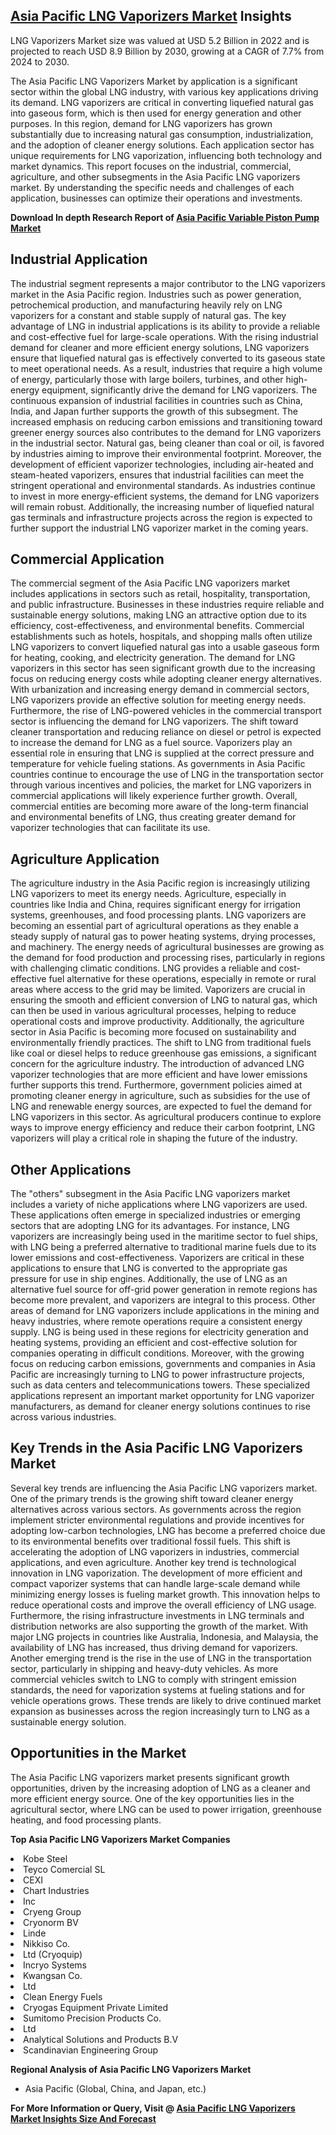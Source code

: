 <h2><a href="https://www.verifiedmarketreports.com/download-sample/?rid=447912&amp;utm_source=Github-Feb&amp;utm_medium=219" target="_blank">Asia Pacific LNG Vaporizers Market</a> Insights</h2><p>LNG Vaporizers Market size was valued at USD 5.2 Billion in 2022 and is projected to reach USD 8.9 Billion by 2030, growing at a CAGR of 7.7% from 2024 to 2030.</p><p><p>The Asia Pacific LNG Vaporizers Market by application is a significant sector within the global LNG industry, with various key applications driving its demand. LNG vaporizers are critical in converting liquefied natural gas into gaseous form, which is then used for energy generation and other purposes. In this region, demand for LNG vaporizers has grown substantially due to increasing natural gas consumption, industrialization, and the adoption of cleaner energy solutions. Each application sector has unique requirements for LNG vaporization, influencing both technology and market dynamics. This report focuses on the industrial, commercial, agriculture, and other subsegments in the Asia Pacific LNG vaporizers market. By understanding the specific needs and challenges of each application, businesses can optimize their operations and investments. <p><strong>Download In depth Research Report of <a href="https://www.verifiedmarketreports.com/download-sample/?rid=236118&amp;utm_source=Pulse-Dec&amp;utm_medium=219" target="_blank">Asia Pacific Variable Piston Pump Market</a></strong></p></p> <h2>Industrial Application</h2> <p>The industrial segment represents a major contributor to the LNG vaporizers market in the Asia Pacific region. Industries such as power generation, petrochemical production, and manufacturing heavily rely on LNG vaporizers for a constant and stable supply of natural gas. The key advantage of LNG in industrial applications is its ability to provide a reliable and cost-effective fuel for large-scale operations. With the rising industrial demand for cleaner and more efficient energy solutions, LNG vaporizers ensure that liquefied natural gas is effectively converted to its gaseous state to meet operational needs. As a result, industries that require a high volume of energy, particularly those with large boilers, turbines, and other high-energy equipment, significantly drive the demand for LNG vaporizers. The continuous expansion of industrial facilities in countries such as China, India, and Japan further supports the growth of this subsegment. The increased emphasis on reducing carbon emissions and transitioning toward greener energy sources also contributes to the demand for LNG vaporizers in the industrial sector. Natural gas, being cleaner than coal or oil, is favored by industries aiming to improve their environmental footprint. Moreover, the development of efficient vaporizer technologies, including air-heated and steam-heated vaporizers, ensures that industrial facilities can meet the stringent operational and environmental standards. As industries continue to invest in more energy-efficient systems, the demand for LNG vaporizers will remain robust. Additionally, the increasing number of liquefied natural gas terminals and infrastructure projects across the region is expected to further support the industrial LNG vaporizer market in the coming years. <h2>Commercial Application</h2> <p>The commercial segment of the Asia Pacific LNG vaporizers market includes applications in sectors such as retail, hospitality, transportation, and public infrastructure. Businesses in these industries require reliable and sustainable energy solutions, making LNG an attractive option due to its efficiency, cost-effectiveness, and environmental benefits. Commercial establishments such as hotels, hospitals, and shopping malls often utilize LNG vaporizers to convert liquefied natural gas into a usable gaseous form for heating, cooking, and electricity generation. The demand for LNG vaporizers in this sector has seen significant growth due to the increasing focus on reducing energy costs while adopting cleaner energy alternatives. With urbanization and increasing energy demand in commercial sectors, LNG vaporizers provide an effective solution for meeting energy needs. Furthermore, the rise of LNG-powered vehicles in the commercial transport sector is influencing the demand for LNG vaporizers. The shift toward cleaner transportation and reducing reliance on diesel or petrol is expected to increase the demand for LNG as a fuel source. Vaporizers play an essential role in ensuring that LNG is supplied at the correct pressure and temperature for vehicle fueling stations. As governments in Asia Pacific countries continue to encourage the use of LNG in the transportation sector through various incentives and policies, the market for LNG vaporizers in commercial applications will likely experience further growth. Overall, commercial entities are becoming more aware of the long-term financial and environmental benefits of LNG, thus creating greater demand for vaporizer technologies that can facilitate its use. <h2>Agriculture Application</h2> <p>The agriculture industry in the Asia Pacific region is increasingly utilizing LNG vaporizers to meet its energy needs. Agriculture, especially in countries like India and China, requires significant energy for irrigation systems, greenhouses, and food processing plants. LNG vaporizers are becoming an essential part of agricultural operations as they enable a steady supply of natural gas to power heating systems, drying processes, and machinery. The energy needs of agricultural businesses are growing as the demand for food production and processing rises, particularly in regions with challenging climatic conditions. LNG provides a reliable and cost-effective fuel alternative for these operations, especially in remote or rural areas where access to the grid may be limited. Vaporizers are crucial in ensuring the smooth and efficient conversion of LNG to natural gas, which can then be used in various agricultural processes, helping to reduce operational costs and improve productivity. Additionally, the agriculture sector in Asia Pacific is becoming more focused on sustainability and environmentally friendly practices. The shift to LNG from traditional fuels like coal or diesel helps to reduce greenhouse gas emissions, a significant concern for the agriculture industry. The introduction of advanced LNG vaporizer technologies that are more efficient and have lower emissions further supports this trend. Furthermore, government policies aimed at promoting cleaner energy in agriculture, such as subsidies for the use of LNG and renewable energy sources, are expected to fuel the demand for LNG vaporizers in this sector. As agricultural producers continue to explore ways to improve energy efficiency and reduce their carbon footprint, LNG vaporizers will play a critical role in shaping the future of the industry. <h2>Other Applications</h2> <p>The "others" subsegment in the Asia Pacific LNG vaporizers market includes a variety of niche applications where LNG vaporizers are used. These applications often emerge in specialized industries or emerging sectors that are adopting LNG for its advantages. For instance, LNG vaporizers are increasingly being used in the maritime sector to fuel ships, with LNG being a preferred alternative to traditional marine fuels due to its lower emissions and cost-effectiveness. Vaporizers are critical in these applications to ensure that LNG is converted to the appropriate gas pressure for use in ship engines. Additionally, the use of LNG as an alternative fuel source for off-grid power generation in remote regions has become more prevalent, and vaporizers are integral to this process. Other areas of demand for LNG vaporizers include applications in the mining and heavy industries, where remote operations require a consistent energy supply. LNG is being used in these regions for electricity generation and heating systems, providing an efficient and cost-effective solution for companies operating in difficult conditions. Moreover, with the growing focus on reducing carbon emissions, governments and companies in Asia Pacific are increasingly turning to LNG to power infrastructure projects, such as data centers and telecommunications towers. These specialized applications represent an important market opportunity for LNG vaporizer manufacturers, as demand for cleaner energy solutions continues to rise across various industries. <h2>Key Trends in the Asia Pacific LNG Vaporizers Market</h2> <p>Several key trends are influencing the Asia Pacific LNG vaporizers market. One of the primary trends is the growing shift toward cleaner energy alternatives across various sectors. As governments across the region implement stricter environmental regulations and provide incentives for adopting low-carbon technologies, LNG has become a preferred choice due to its environmental benefits over traditional fossil fuels. This shift is accelerating the adoption of LNG vaporizers in industries, commercial applications, and even agriculture. Another key trend is technological innovation in LNG vaporization. The development of more efficient and compact vaporizer systems that can handle large-scale demand while minimizing energy losses is fueling market growth. This innovation helps to reduce operational costs and improve the overall efficiency of LNG usage. Furthermore, the rising infrastructure investments in LNG terminals and distribution networks are also supporting the growth of the market. With major LNG projects in countries like Australia, Indonesia, and Malaysia, the availability of LNG has increased, thus driving demand for vaporizers. Another emerging trend is the rise in the use of LNG in the transportation sector, particularly in shipping and heavy-duty vehicles. As more commercial vehicles switch to LNG to comply with stringent emission standards, the need for vaporization systems at fueling stations and for vehicle operations grows. These trends are likely to drive continued market expansion as businesses across the region increasingly turn to LNG as a sustainable energy solution. <h2>Opportunities in the Market</h2> <p>The Asia Pacific LNG vaporizers market presents significant growth opportunities, driven by the increasing adoption of LNG as a cleaner and more efficient energy source. One of the key opportunities lies in the agricultural sector, where LNG can be used to power irrigation, greenhouse heating, and food processing plants.</p><p><strong>Top Asia Pacific LNG Vaporizers Market Companies</strong></p><div data-test-id=""><p><li>Kobe Steel</li><li> Teyco Comercial SL</li><li> CEXI</li><li> Chart Industries</li><li> Inc</li><li> Cryeng Group</li><li> Cryonorm BV</li><li> Linde</li><li> Nikkiso Co.</li><li> Ltd (Cryoquip)</li><li> Incryo Systems</li><li> Kwangsan Co.</li><li> Ltd</li><li> Clean Energy Fuels</li><li> Cryogas Equipment Private Limited</li><li> Sumitomo Precision Products Co.</li><li> Ltd</li><li> Analytical Solutions and Products B.V</li><li> Scandinavian Engineering Group</li></p><div><strong>Regional Analysis of&nbsp;Asia Pacific LNG Vaporizers Market</strong></div><ul><li dir="ltr"><p dir="ltr">Asia Pacific (Global, China, and Japan, etc.)</p></li></ul><p><strong>For More Information or Query, Visit @&nbsp;</strong><strong><a href="https://www.verifiedmarketreports.com/product/lng-vaporizers-market/?utm_source=Github-Feb&amp;utm_medium=219" target="_blank">Asia Pacific LNG Vaporizers Market Insights Size And Forecast</a></strong></p></div><h2>&nbsp;</h2><div data-test-id="">&nbsp;</div>
